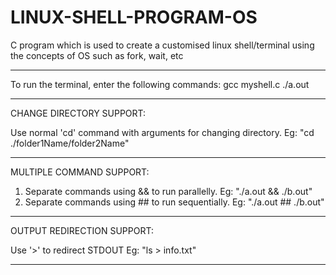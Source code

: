 # LINUX-SHELL-PROGRAM-OS
C program which is used to create a customised linux shell/terminal using the concepts of OS such as fork, wait, etc

----------------------------------------------------------------------

To run the terminal, enter the following commands:
   gcc myshell.c
   ./a.out

----------------------------------------------------------------------

CHANGE DIRECTORY SUPPORT:

  Use normal 'cd' command with arguments for changing directory.
  Eg: "cd ./folder1Name/folder2Name"

----------------------------------------------------------------------
  
MULTIPLE COMMAND SUPPORT:

1. Separate commands using && to run parallelly.
    Eg: "./a.out && ./b.out"
2. Separate commands using ## to run sequentially.
    Eg: "./a.out ## ./b.out"

----------------------------------------------------------------------

OUTPUT REDIRECTION SUPPORT:

  Use '>' to redirect STDOUT
  Eg: "ls > info.txt"
  
----------------------------------------------------------------------

